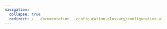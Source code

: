 ```yaml
---
navigation:
  collapse: true
  redirect: /___documentation___configuration-glossary/configuration-alias
---
```

